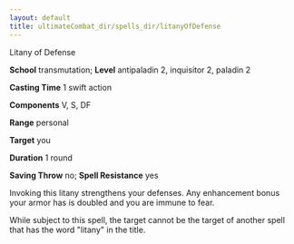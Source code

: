 ```yaml
---
layout: default
title: ultimateCombat_dir/spells_dir/litanyOfDefense
---
```

Litany of Defense

**School** transmutation; **Level** antipaladin 2, inquisitor 2, paladin 2

**Casting Time** 1 swift action

**Components** V, S, DF

**Range** personal

**Target** you

**Duration** 1 round

**Saving Throw** no; **Spell Resistance** yes

Invoking this litany strengthens your defenses. Any enhancement bonus your armor has is doubled and you are immune to fear.

While subject to this spell, the target cannot be the target of another spell that has the word "litany" in the title.

